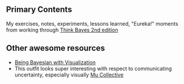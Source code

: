 ## Primary Contents
My exercises, notes, experiments, lessons learned, "Eureka!" moments from working through [Think Bayes 2nd edition](https://allendowney.github.io/ThinkBayes2/)

## Other awesome resources
- [Being Bayesian with Visualization](https://medium.com/multiple-views-visualization-research-explained/being-bayesian-with-visualization-669892dc024b)
- This outfit looks super interesting with respect to communicating uncertainty, especially visually [Mu Collective](https://mucollective.northwestern.edu/)

